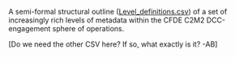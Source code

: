 A semi-formal structural outline ([Level_definitions.csv](./Level_definitions.csv)) of a set of increasingly rich levels of metadata within the CFDE C2M2 DCC-engagement sphere of operations.

[Do we need the other CSV here? If so, what exactly is it? -AB]

